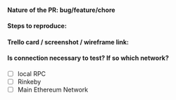 #### Nature of the PR: bug/feature/chore
#### Steps to reproduce:

#### Trello card / screenshot / wireframe link:

#### Is connection necessary to test? If so which network?
- [ ] local RPC
- [ ] Rinkeby
- [ ] Main Ethereum Network
